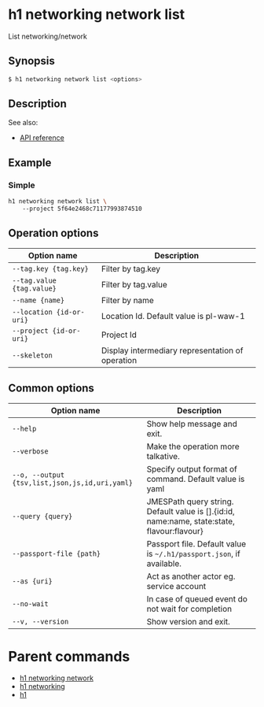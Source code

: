 
# h1 networking network list

List networking/network

## Synopsis

```bash
$ h1 networking network list <options>
```

## Description

See also:

* [API reference](https://api.hyperone.com/v2/docs#operation/networking_project_network_list)

## Example


### Simple

```bash
h1 networking network list \ 
	--project 5f64e2468c71177993874510
```

## Operation options

| Option name                   | Description                                      |
| ----------------------------- | ------------------------------------------------ |
| ```--tag.key {tag.key}```     | Filter by tag.key                                |
| ```--tag.value {tag.value}``` | Filter by tag.value                              |
| ```--name {name}```           | Filter by name                                   |
| ```--location {id-or-uri}```  | Location Id. Default value is pl-waw-1           |
| ```--project {id-or-uri}```   | Project Id                                       |
| ```--skeleton```              | Display intermediary representation of operation |

## Common options

| Option name                                        | Description                                                                                    |
| -------------------------------------------------- | ---------------------------------------------------------------------------------------------- |
| ```--help```                                       | Show help message and exit.                                                                    |
| ```--verbose```                                    | Make the operation more talkative.                                                             |
| ```--o, --output {tsv,list,json,js,id,uri,yaml}``` | Specify output format of command. Default value is yaml                                        |
| ```--query {query}```                              | JMESPath query string. Default value is [].\{id:id, name:name, state:state, flavour:flavour\}  |
| ```--passport-file {path}```                       | Passport file. Default value is ```~/.h1/passport.json```, if available.                       |
| ```--as {uri}```                                   | Act as another actor eg. service account                                                       |
| ```--no-wait```                                    | In case of queued event do not wait for completion                                             |
| ```--v, --version```                               | Show version and exit.                                                                         |

# Parent commands

* [h1 networking network](./../README.md)
* [h1 networking](./../../README.md)
* [h1](./../../../README.md)
